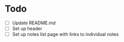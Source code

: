 # Todo

- [ ] Update README.md
- [ ] Set up header
- [ ] Set up notes list page with links to individual notes